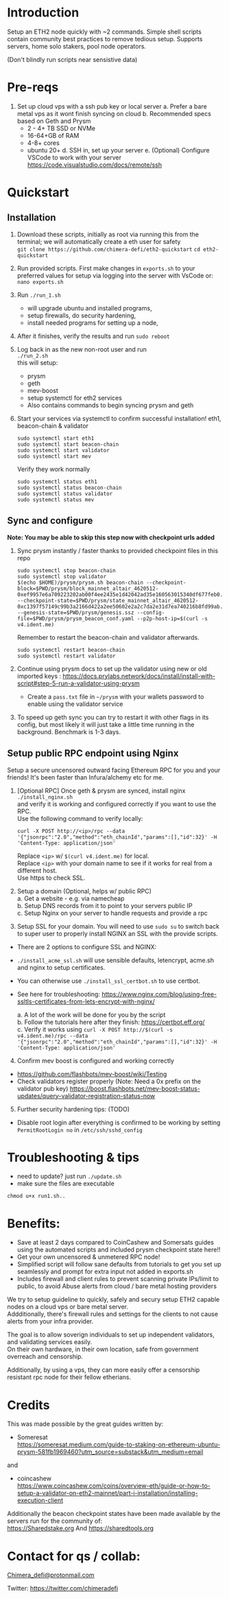 # Introduction

Setup an ETH2 node quickly with ~2 commands. 
Simple shell scripts contain community best practices to remove tedious setup. 
Supports servers, home solo stakers, pool node operators. 

(Don't blindly run scripts near sensistive data)   

# Pre-reqs
1. Set up cloud vps with a ssh pub key or local server
    a. Prefer a bare metal vps as it wont finish syncing on cloud
    b. Recommended specs based on Geth and Prysm
      - 2 - 4+ TB SSD or NVMe
      - 16-64+GB of RAM
      - 4-8+ cores
      - ubuntu 20+
  d. SSH in, set up your server
  e. (Optional) Configure VSCode to work with your server https://code.visualstudio.com/docs/remote/ssh


# Quickstart 

## Installation

1. Download these scripts, initially as root via running this from the terminal; we will automatically create a eth user for safety    
`
git clone https://github.com/chimera-defi/eth2-quickstart
`
`
cd eth2-quickstart
`

  
2. Run provided scripts. First make changes in `exports.sh` to your preferred values for setup via logging into the server with VsCode or:     
    `nano exports.sh`  
3. Run  `./run_1.sh` 
    - will upgrade ubuntu and installed programs,   
    - setup firewalls, do security hardening,   
    - install needed programs for setting up a node,  
  
4. After it finishes, verify the results and run `sudo reboot`  

5. Log back in as the new non-root user and run   
  `./run_2.sh`  
   this will setup:
 
     - prysm
     - geth
     - mev-boost
     - setup systemctl for eth2 services 
     - Also contains commands to begin syncing prysm and geth
6. Start your services via systemctl to confirm successful installation! eth1, beacon-chain & validator
  
    ```
    sudo systemctl start eth1
    sudo systemctl start beacon-chain
    sudo systemctl start validator
    sudo systemctl start mev
    ```
    Verify they work normally
    ```
    sudo systemctl status eth1
    sudo systemctl status beacon-chain
    sudo systemctl status validator
    sudo systemctl status mev
    ```

## Sync and configure 
**Note: You may be able to skip this step now with checkpoint urls added**
1. Sync prysm instantly / faster thanks to provided checkpoint files in this repo

    ```
    sudo systemctl stop beacon-chain
    sudo systemctl stop validator
    $(echo $HOME)/prysm/prysm.sh beacon-chain --checkpoint-block=$PWD/prysm/block_mainnet_altair_4620512-0xef9957e6a709223202ab00f4ee2435e1d42042ad35e160563015340df677feb0.ssz --checkpoint-state=$PWD/prysm/state_mainnet_altair_4620512-0xc1397f57149c99b3a2166d422a2ee50602e2a2c7da2e31d7ea740216b8fd99ab.ssz --genesis-state=$PWD/prysm/genesis.ssz --config-file=$PWD/prysm/prysm_beacon_conf.yaml --p2p-host-ip=$(curl -s v4.ident.me)
    ```
    
    Remember to restart the beacon-chain and validator afterwards.   
    ```
    sudo systemctl restart beacon-chain
    sudo systemctl restart validator
    ```
2. Continue using prysm docs to set up the validator using new or old imported keys : https://docs.prylabs.network/docs/install/install-with-script#step-5-run-a-validator-using-prysm
    - Create a `pass.txt` file in `~/prysm` with your wallets password to enable using the validator service
3. To speed up geth sync you can try to restart it with other flags in its config, but most likely it will just take a little time running in the background.  Benchmark is 1-3 days.   

## Setup public RPC endpoint using Nginx
Setup a secure uncensored outward facing Ethereum RPC for you and your friends!  It's been faster than Infura/alchemy etc for me.

1. [Optional RPC] Once geth & prysm are synced, install nginx   
`./install_nginx.sh`  
and verify it is working and configured correctly if you want to use the RPC.  
Use the following command to verify locally:
    ```
    curl -X POST http://<ip>/rpc --data '{"jsonrpc":"2.0","method":"eth_chainId","params":[],"id":32}' -H 'Content-Type: application/json'
    ```
    Replace `<ip>` w/ `$(curl v4.ident.me)` for local.  
    Replace `<ip>` with your domain name to see if it works for real from a different host.   
    Use https to check SSL.  

2. Setup a domain (Optional, helps w/ public RPC)  
   a. Get a website - e.g. via namecheap  
  b. Setup DNS records from it to point to your servers public IP  
  c. Setup Nginx on your server to handle requests and provide a rpc   

3. Setup SSL for your domain. You will need to use `sudo su` to switch back to super user to properly install NGINX an SSL with the provide scripts. 
  - There are 2 options to configure SSL and NGINX:
  - `./install_acme_ssl.sh` will use sensible defaults, letencrypt, acme.sh and nginx to setup certificates.  
  - You can otherwise use `./install_ssl_certbot.sh` to use certbot.
  - See here for troubleshooting: https://www.nginx.com/blog/using-free-ssltls-certificates-from-lets-encrypt-with-nginx/ 

     a. A lot of the work will be done for you by the script   
    b. Follow the tutorials here after they finish:   https://certbot.eff.org/  
    c. Verify it works using `curl -X POST http://$(curl -s v4.ident.me)/rpc --data '{"jsonrpc":"2.0","method":"eth_chainId","params":[],"id":32}' -H 'Content-Type: application/json'`

4. Confirm mev boost is configured and working correctly 
  - https://github.com/flashbots/mev-boost/wiki/Testing
  - Check validators register properly (Note: Need a 0x prefix on the validator pub key) https://boost.flashbots.net/mev-boost-status-updates/query-validator-registration-status-now


5. Further security hardening tips: (TODO)
  - Disable root login after everything is confirmed to be working by setting `PermitRootLogin no` in `/etc/ssh/sshd_config`  

# Troubleshooting & tips

- need to update? just run `./update.sh`   
- make sure the files are executable 
```
chmod u+x run1.sh..
```

# Benefits:
- Save at least 2 days compared to CoinCashew and Somersats guides using the automated scripts and included prysm checkpoint state here!!   
- Get your own uncensored & unmetered RPC node! 
- Simplified script will follow sane defaults from tutorials to get you set up seamlessly and prompt for extra input not added in exports.sh
- Includes firewall and client rules to prevent scanning private IPs/limit to public, to avoid Abuse alerts from cloud / bare metal hosting providers

We try to setup guideline to quickly, safely and secury setup ETH2 capable nodes on a cloud vps or bare metal server.  
Addditionally, there's firewall rules and settings for the clients to not cause alerts from your infra provider.    

The goal is to allow soverign individuals to set up independent validators, and validating services easily.    
On their own hardware, in their own location, safe from government overreach and censorship.    

Additionally, by using a vps, they can more easily offer a censorship resistant rpc node for their fellow etherians.   

# Credits
This was made possible by the great guides written by:

- Someresat    
https://someresat.medium.com/guide-to-staking-on-ethereum-ubuntu-prysm-581fb1969460?utm_source=substack&utm_medium=email

and   

- coincashew   
https://www.coincashew.com/coins/overview-eth/guide-or-how-to-setup-a-validator-on-eth2-mainnet/part-i-installation/installing-execution-client


Additionally the beacon checkpoint states have been made available by the servers run for the community of:      
https://Sharedstake.org
And 
https://sharedtools.org

# Contact for qs / collab: 

Chimera_defi@protonmail.com

Twitter: https://twitter.com/chimeradefi
